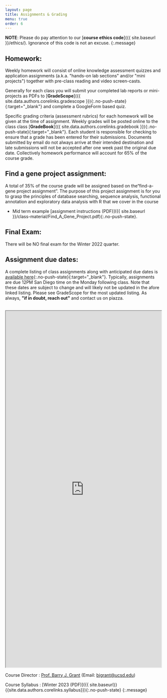 ```yaml
---
layout: page
title: Assignments & Grading
menu: true
order: 6
---
```


**NOTE**: Please do pay attention to our [**course ethics code**]({{ site.baseurl }}/ethics/). Ignorance of this code is not an excuse.
{:.message}

## Homework:  
Weekly homework will consist of online knowledge assessment quizzes and application assignments (a.k.a. "hands-on lab sections" and/or "mini projects") together with pre-class reading and video screen-casts.   

Generally for each class you will submit your completed lab reports or mini-projects as PDFs to [**GradeScope**]({{ site.data.authors.corelinks.gradescope }}){:.no-push-state}{:target="_blank"} and complete a GoogleForm based quiz.  

Specific grading criteria (assessment rubrics) for each homework will be given at the time of assignment. Weekly grades will be posted online to the class class [**GradeBook**]({{ site.data.authors.corelinks.gradebook }}){:.no-push-state}{:target="_blank"}. Each student is responsible for checking to ensure that a grade has been entered for their submissions. Documents submitted by email do not always arrive at their intended destination and late submissions will not be accepted after one week past the original due date. Collectively homework performance will account for 65% of the course grade.



## Find a gene project assignment:  
A total of 35% of the course grade will be assigned based on the“find-a-gene project assignment”. The purpose of this project assignment is for you to grasp the principles of database searching, sequence analysis, functional annotation and exploratory data analysis with R that we cover in the course  
- Mid term example [assignment instructions (PDF)]({{ site.baseurl }}/class-material/Find_A_Gene_Project.pdf){:.no-push-state}.


## Final Exam:  
There will be NO final exam for the Winter 2022 quarter.   

## Assignment due dates:
A complete listing of class assignments along with anticipated due dates is [available here](https://docs.google.com/spreadsheets/d/14NUMR59Mhh5vRbOmI26gBsIcGi6KkYhHact6DPK8aM0/edit?usp=sharing
){:.no-push-state}{:target="_blank"}. Typically, assignments are due 12PM San Diego time on the Monday following class. Note that these dates are subject to change and will likely not be updated in the afore linked listing. Please see GradeScope for the most updated listing. As always, **"if in doubt, reach out"** and contact us on piazza.


<br>
<iframe width='100%' height='1150' src="https://docs.google.com/spreadsheets/d/e/2PACX-1vQEITlnsTOgun6-X3GgE_0wnnbDckIOJAReYAXd4CypH5HYfUqf6xqKD_uR7-TI8VUfyjnhc2XG1kaA/pubhtml?gid=442644877&amp;single=true&amp;single=true&amp;widget=false&amp;headers=false"></iframe>
<br>

Course Director
: [Prof. Barry J. Grant](http://thegrantlab.org/) (Email: [bjgrant@ucsd.edu](mailto:bjgrant@ucsd.edu))

Course Syllabus
: [Winter 2023 (PDF)]({{ site.baseurl}}{{site.data.authors.corelinks.syllabus}}){:.no-push-state}
{:.message}

 

